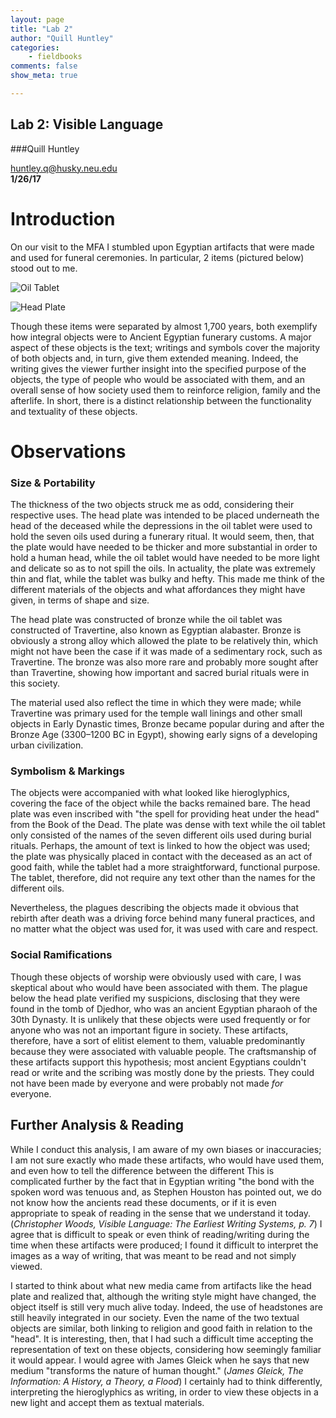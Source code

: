 ```yaml
---
layout: page  
title: "Lab 2"  
author: "Quill Huntley"  
categories:  
    - fieldbooks
comments: false  
show_meta: true

---
```


## Lab 2: Visible Language
###Quill Huntley

<huntley.q@husky.neu.edu>  
**1/26/17**  

# Introduction
On our visit to the MFA I stumbled upon Egyptian artifacts that were made and used for funeral ceremonies. In particular, 2 items (pictured below) stood out to me. 


![Oil Tablet](http://mfas3.s3.amazonaws.com/objects/E11737.jpg)

![Head Plate](https://lh3.googleusercontent.com/CeHts5weaPqDRZCUEbVfW3D_NwsLfMmdyqNlIPzbgAI7cELpP86_ROuM3P5cZP64_joz7fdxJY3jtDEsh488USBcGlBJl7RqMeflE137s4ojzDJ1C_isc6EwGF9pXSqmyvtxUhOMIGPwCAoVxCkp95dwO9f58Ewa7bZgl2xXmkUDAcgaWgL0e5V2IVTHxR2EokfSrzgfK8pafyLIp4CJHQ6fLVDkXWz5kQkevCwQ4u9vXU4DcEwFkSVfEMnqAwMzFMEQmpGZ1U51hjROEP_mHzGSvGKJjHDcpvuWMeAS67YpKeXBHis019frVmzd5V0T8JwDh_oamF7stpl-6y7O-ayS07VdsFMlzeWGa7hiMFSeS2o1LreirjsVWiHcsjNjSH1Rd6SFjJZodP5auBLyzPHrWnHWp1TuFbWTjFmf4WAdrs0kkQQ30wpToRK0MuQzUjexFQ8sia1eJj43UTIFqhwjUwbKf0rd3yaZDbAtwrADD1_Qo5hkzl_kiub0G_z3IJFSJjM4lVSp_tVUWfngwksYPRZj9rNVK4Tt9NXzzYP1df1f1kLKbs3KfygiVjqW=w2300-h1116)

Though these items were separated by almost 1,700 years, both exemplify how integral objects were to Ancient Egyptian funerary customs. A major aspect of these objects is the text; writings and symbols cover the majority of both objects and, in turn, give them extended meaning. Indeed, the writing gives the viewer further insight into the specified purpose of the objects, the type of people who would be associated with them, and an overall sense of how society used them to reinforce religion, family and the afterlife. In short, there is a distinct relationship between the functionality and textuality of these objects.

# Observations

### Size & Portability

The thickness of the two objects struck me as odd, considering their respective uses. The head plate was intended to be placed underneath the head of the deceased while the depressions in the oil tablet were used to hold the seven oils used during a funerary ritual. It would seem, then, that the plate would have needed to be thicker and more substantial in order to hold a human head, while the oil tablet would have needed to be more light and delicate so as to not spill the oils. In actuality, the plate was extremely thin and flat, while the tablet was bulky and hefty. This made me think of the different materials of the objects and what affordances they might have given, in terms of shape and size. 

The head plate was constructed of bronze while the oil tablet was constructed of Travertine, also known as Egyptian alabaster. Bronze is obviously a strong alloy which allowed the plate to be relatively thin, which might not have been the case if it was made of a sedimentary rock, such as Travertine. The bronze was also more rare and probably more sought after than Travertine, showing how important and sacred burial rituals were in this society.

The material used also reflect the time in which they were made; while Travertine was primary used for the temple wall linings and other small objects in Early Dynastic times, Bronze became popular during and after the Bronze Age (3300–1200 BC in Egypt), showing early signs of a developing urban civilization. 

### Symbolism & Markings

The objects were accompanied with what looked like hieroglyphics, covering the face of the object while the backs remained bare. The head plate was even inscribed with "the spell for providing heat under the head" from the Book of the Dead. The plate was dense with text while the oil tablet only consisted of the names of the seven different oils used during burial rituals. Perhaps, the amount of text is linked to how the object was used; the plate was physically placed in contact with the deceased as an act of good faith, while the tablet had a more straightforward, functional purpose. The tablet, therefore, did not require any text other than the names for the different oils. 

Nevertheless, the plagues describing the objects made it obvious that rebirth after death was a driving force behind many funeral practices, and no matter what the object was used for, it was used with care and respect.

### Social Ramifications

Though these objects of worship were obviously used with care, I was skeptical about who would have been associated with them. The plague below the head plate verified my suspicions, disclosing that they were found in the tomb of Djedhor, who was an ancient Egyptian pharaoh of the 30th Dynasty. It is unlikely that these objects were used frequently or for anyone who was not an important figure in society. These artifacts, therefore, have a sort of elitist element to them, valuable predominantly because they were associated with valuable people. The craftsmanship of these artifacts support this hypothesis; most ancient Egyptians couldn't read or write and the scribing was mostly done by the priests. They could not have been made by everyone and were probably not made *for* everyone.


## Further Analysis & Reading

While I conduct this analysis, I am aware of my own biases or inaccuracies; I am not sure exactly who made these artifacts, who would have used them, and even how to tell the difference between the different This is complicated further by the fact that in Egyptian writing "the bond with the spoken word was tenuous and, as Stephen Houston has pointed out, we do not know how the ancients read these documents, or if it is even appropriate to speak of reading in the sense that we understand it today. (*Christopher Woods, Visible Language: The Earliest Writing Systems, p. 7*) I agree that is difficult to speak or even think of reading/writing during the time when these artifacts were produced; I found it difficult to interpret the images as a way of writing, that was meant to be read and not simply viewed. 

I started to think about what new media came from artifacts like the head plate and realized that, although the writing style might have changed, the object itself is still very much alive today. Indeed, the use of headstones are still heavily integrated in our society. Even the name of the two textual objects are similar, both linking to religion and good faith in relation to the "head". It is interesting, then, that I had such a difficult time accepting the representation of text on these objects, considering how seemingly familiar it would appear. I would agree with James Gleick when he says that new medium "transforms the nature of human thought." (*James Gleick, The Information: A History, a Theory, a Flood*) I certainly had to think differently, interpreting the hieroglyphics as writing, in order to view these objects in a new light and accept them as textual materials. 
